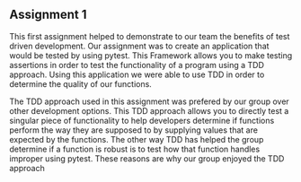 ## Assignment 1

This first assignment helped to demonstrate to our team the benefits of test driven development. Our assignment was to create an application that would be tested by using pytest. This Framework allows you to make testing assertions in order to test the functionality of a program using a TDD approach. Using this application we were able to use TDD in order to determine the quality of our functions.

The TDD approach used in this assignment was prefered by our group over other development options. This TDD approach allows you to directly test a singular piece of functionality to help developers determine if functions perform the way they are supposed to by supplying values that are expected by the functions. The other way TDD has helped the group determine if a function is robust is to test how that function handles improper using pytest. These reasons are why our group enjoyed the TDD approach 